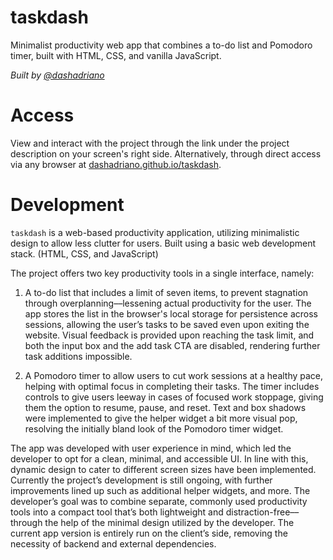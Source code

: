 # taskdash
Minimalist productivity web app that combines a to-do list and Pomodoro timer, built with HTML, CSS, and vanilla JavaScript.

<em>Built by [@dashadriano](https://https://github.com/dashadriano)</em>

# Access
View and interact with the project through the link under the project description on your screen's right side. Alternatively, through direct access via any browser at [dashadriano.github.io/taskdash](https://dashadriano.github.io/taskdash).

# Development
`taskdash` is a web-based productivity application, utilizing minimalistic design to allow less clutter for users. Built using a basic web development stack. (HTML, CSS, and JavaScript) 

The project offers two key productivity tools in a single interface, namely: 

1. A to-do list that includes a limit of seven items, to prevent stagnation through overplanning––lessening actual productivity for the user. The app stores the list in the browser's local storage for persistence across sessions, allowing the user’s tasks to be saved even upon exiting the website. Visual feedback is provided upon reaching the task limit, and both the input box and the add task CTA are disabled, rendering further task additions impossible.  

2. A Pomodoro timer to allow users to cut work sessions at a healthy pace, helping with optimal focus in completing their tasks. The timer includes controls to give users leeway in cases of focused work stoppage, giving them the option to resume, pause, and reset. Text and box shadows were implemented to give the helper widget a bit more visual pop, resolving the initially bland look of the Pomodoro timer widget.

The app was developed with user experience in mind, which led the developer to opt for a clean, minimal, and accessible UI. In line with this, dynamic design to cater to different screen sizes have been implemented. Currently the project’s development is still ongoing, with further improvements lined up such as additional helper widgets, and more. The developer’s goal was to combine separate, commonly used productivity tools into a compact tool that’s both lightweight and distraction-free––through the help of the minimal design utilized by the developer. The current app version is entirely run on the client’s side, removing the necessity of backend and external dependencies.  
